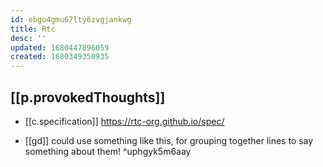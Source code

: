```yaml
---
id: ebgo4gmu67lty6zvgjankwg
title: Rtc
desc: ''
updated: 1680447896059
created: 1680349350935
---
```



## [[p.provokedThoughts]]
- [[c.specification]] https://rtc-org.github.io/spec/

- [[gd]] could use something like this, for grouping together lines to say something about them! ^uphgyk5m6aay